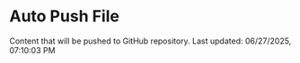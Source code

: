 # Auto Push File

Content that will be pushed to GitHub repository.
Last updated: 06/27/2025, 07:10:03 PM